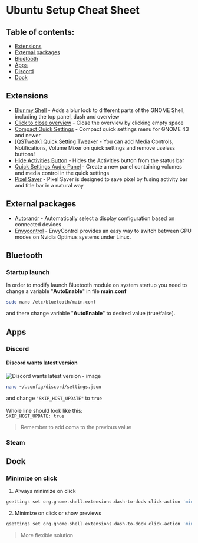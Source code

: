 # Ubuntu Setup Cheat Sheet

## Table of contents:
- [Extensions](#extensions)
- [External packages](#external-packages)
- [Bluetooth](#bluetooth)
- [Apps](#apps)
- [Discord](#discord)
- [Dock](#dock)

## Extensions
- [Blur my Shell](https://extensions.gnome.org/extension/3193/blur-my-shell/) - Adds a blur look to different parts of the GNOME Shell, including the top panel, dash and overview
- [Click to close overview](https://extensions.gnome.org/extension/3826/click-to-close-overview/) - Close the overview by clicking empty space
- [Compact Quick Settings](https://extensions.gnome.org/extension/5527/compact-quick-settings/) - Compact quick settings menu for GNOME 43 and newer
- [[QSTweak] Quick Setting Tweaker](https://extensions.gnome.org/extension/5446/quick-settings-tweaker/) - You can add Media Controls, Notifications, Volume Mixer on quick settings and remove useless buttons!
- [Hide Activities Button](https://extensions.gnome.org/extension/744/hide-activities-button/) - Hides the Activities button from the status bar
- [Quick Settings Audio Panel](https://extensions.gnome.org/extension/5940/quick-settings-audio-panel/) - Create a new panel containing volumes and media control in the quick settings
- [Pixel Saver](https://extensions.gnome.org/extension/723/pixel-saver/) - Pixel Saver is designed to save pixel by fusing activity bar and title bar in a natural way

## External packages

- [Autorandr](https://github.com/phillipberndt/autorandr) - Automatically select a display configuration based on connected devices
- [Envycontrol](https://github.com/bayasdev/envycontrol) - EnvyControl provides an easy way to switch between GPU modes on Nvidia Optimus systems under Linux.

## Bluetooth

### Startup launch

In order to modify launch Bluetooth module on system startup you need to change a variable "**AutoEnable**" in file **main.conf**

```sh
sudo nano /etc/bluetooth/main.conf
```

and there change variable "**AutoEnable**" to desired value (true/false).

## Apps

### Discord

#### Discord wants latest version

![Discord wants latest version - image](https://nixos.wiki/images/4/40/Discord_update_latest.png)

```sh
nano ~/.config/discord/settings.json
```
and change `"SKIP_HOST_UPDATE"` to `true` \
\
Whole line should look like this: \
`SKIP_HOST_UPDATE: true`
> Remember to add coma to the previous value

### Steam

## Dock

### Minimize on click

1. Always minimize on click
```sh
gsettings set org.gnome.shell.extensions.dash-to-dock click-action 'minimize'
```
2. Minimize on click or show previews
```sh
gsettings set org.gnome.shell.extensions.dash-to-dock click-action 'minimize-or-previews'
```
> More flexible solution

